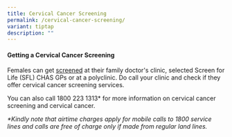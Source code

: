 ```yaml
---
title: Cervical Cancer Screening
permalink: /cervical-cancer-screening/
variant: tiptap
description: ""
---
```

<h4>Getting a Cervical Cancer Screening</h4>
<p>Females can get <a href="https://www.healthhub.sg/a-z/costs-and-financing/cervical-cancer-screening-subsidies-in-singapore" rel="noopener noreferrer nofollow" target="_blank">screened</a> at
their family doctor's clinic, selected Screen for Life (SFL) CHAS GPs or
at a polyclinic. Do call your clinic and check if they offer cervical cancer
screening services.</p>
<p>You can also call 1800 223 1313* for more information on cervical cancer
screening and cervical cancer.</p>
<p><em>*Kindly note that airtime charges apply for mobile calls to 1800 service lines and calls are free of charge only if made from regular land lines.</em>
</p>